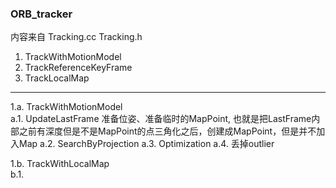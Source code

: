 <!--
 * @Author: Liu Weilong
 * @Date: 2021-01-28 11:14:38
 * @LastEditors: Liu Weilong 
 * @LastEditTime: 2021-01-28 11:39:23
 * @FilePath: /3rd-test-learning/31. orb_slam_related/doc/ORB_tracker.md
 * @Description: 
-->

### ORB_tracker 
内容来自 Tracking.cc Tracking.h 
1. TrackWithMotionModel
2. TrackReferenceKeyFrame
3. TrackLocalMap

-----
1.a. TrackWithMotionModel<br> 
a.1. UpdateLastFrame 准备位姿、准备临时的MapPoint,
     也就是把LastFrame内部之前有深度但是不是MapPoint的点三角化之后，创建成MapPoint，但是并不加入Map
a.2. SearchByProjection 
a.3. Optimization
a.4. 丢掉outlier

1.b. TrackWithLocalMap<br>
b.1. 